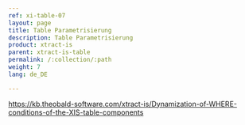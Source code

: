 ```yaml
---
ref: xi-table-07
layout: page
title: Table Parametrisierung
description: Table Parametrisierung
product: xtract-is
parent: xtract-is-table
permalink: /:collection/:path
weight: 7
lang: de_DE

---
```

https://kb.theobald-software.com/xtract-is/Dynamization-of-WHERE-conditions-of-the-XIS-table-components


